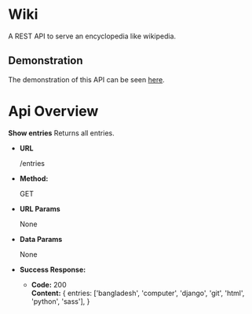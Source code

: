 
# Wiki
A REST API to serve an encyclopedia like wikipedia.

## Demonstration
The demonstration of this API can be seen [here](https://wiki-rest-api.herokuapp.com/api/).

# Api Overview

**Show entries**
Returns all entries.

* **URL**

    /entries

* **Method:**
  

    GET

  
*  **URL Params**

    None

* **Data Params**

    None

* **Success Response:**

  * **Code:** 200 <br />
    **Content:** 
    {
        entries: ['bangladesh', 'computer', 'django', 'git', 'html', 'python', 'sass'],
    }


